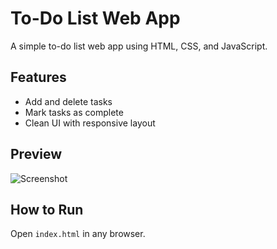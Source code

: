 # To-Do List Web App

A simple to-do list web app using HTML, CSS, and JavaScript.

## Features
- Add and delete tasks
- Mark tasks as complete
- Clean UI with responsive layout

## Preview
![Screenshot](https://blogger.googleusercontent.com/img/b/R29vZ2xl/AVvXsEhbyxyMm99oBgHGEvCGQy-jKNtdL4ykbRz0LT-PidgQD9Zoa8R0bJ3_Ud9O-k-vwFrousX-rCAkSbhZC0s3FIrJRtbJ5ilw9HpsM_x9IFZ8DCxD4XTl2vW5y-Imj9csYqjkPLcpXwXx57mYiCfinc14c9V7Ub_De4vXVFQ40y-dYry3PLyRTIAsanTuV5x5/s320/Screenshot%202025-07-11%20at%2012.35.06%E2%80%AFPM.png)

## How to Run
Open `index.html` in any browser.
